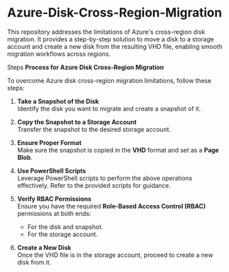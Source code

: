 # Azure-Disk-Cross-Region-Migration
This repository addresses the limitations of Azure's cross-region disk migration. It provides a step-by-step solution to move a disk to a storage account and create a new disk from the resulting VHD file, enabling smooth migration workflows across regions.

Steps
**Process for Azure Disk Cross-Region Migration**

To overcome Azure disk cross-region migration limitations, follow these steps:

1. **Take a Snapshot of the Disk**  
   Identify the disk you want to migrate and create a snapshot of it.

2. **Copy the Snapshot to a Storage Account**  
   Transfer the snapshot to the desired storage account.

3. **Ensure Proper Format**  
   Make sure the snapshot is copied in the **VHD** format and set as a **Page Blob**.

4. **Use PowerShell Scripts**  
   Leverage PowerShell scripts to perform the above operations effectively. Refer to the provided scripts for guidance.

5. **Verify RBAC Permissions**  
   Ensure you have the required **Role-Based Access Control (RBAC)** permissions at both ends:  
   - For the disk and snapshot.  
   - For the storage account.

6. **Create a New Disk**  
   Once the VHD file is in the storage account, proceed to create a new disk from it.

